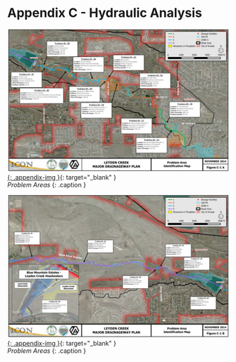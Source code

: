 # Appendix C - Hydraulic Analysis

[![appendix c image](assets/img/AppC_Page_112.jpg){: .appendix-img }](assets/img/AppC_Page_112.jpg){: target="_blank" }   
*Problem Areas*
{: .caption }

[![appendix c image](assets/img/AppC_Page_113.jpg){: .appendix-img }](assets/img/AppC_Page_113.jpg){: target="_blank" }   
*Problem Areas*
{: .caption }